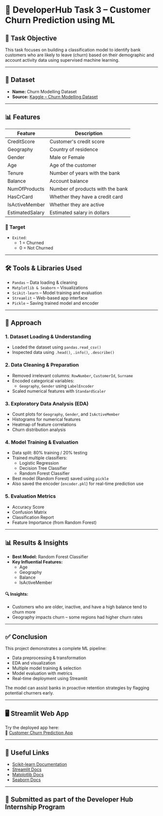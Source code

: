 # 📘 DeveloperHub Task 3 – Customer Churn Prediction using ML

## 📌 Task Objective

This task focuses on building a classification model to identify bank customers who are likely to leave (churn) based on their demographic and account activity data using supervised machine learning.

---

## 📁 Dataset

- **Name:** Churn Modelling Dataset  
- **Source:** [Kaggle – Churn Modelling Dataset](https://www.kaggle.com/datasets/shubhendra7/customer-churn-prediction)

---

## 📊 Features

| Feature          | Description                        |
|------------------|------------------------------------|
| CreditScore      | Customer's credit score            |
| Geography        | Country of residence               |
| Gender           | Male or Female                     |
| Age              | Age of the customer                |
| Tenure           | Number of years with the bank      |
| Balance          | Account balance                    |
| NumOfProducts    | Number of products with the bank   |
| HasCrCard        | Whether they have a credit card    |
| IsActiveMember   | Whether they are active            |
| EstimatedSalary  | Estimated salary in dollars        |

### 🎯 Target

- `Exited`:  
  - 1 = Churned  
  - 0 = Not Churned

---

## 🛠️ Tools & Libraries Used

- `Pandas` – Data loading & cleaning  
- `Matplotlib & Seaborn` – Visualizations  
- `Scikit-learn` – Model training and evaluation  
- `Streamlit` – Web-based app interface  
- `Pickle` – Saving trained model and encoder

---

## 🚀 Approach

### 1. Dataset Loading & Understanding
- Loaded the dataset using `pandas.read_csv()`
- Inspected data using `.head()`, `.info()`, `.describe()`

### 2. Data Cleaning & Preparation
- Removed irrelevant columns: `RowNumber`, `CustomerId`, `Surname`
- Encoded categorical variables:
  - `Geography`, `Gender` using `LabelEncoder`
- Scaled numerical features with `StandardScaler`

### 3. Exploratory Data Analysis (EDA)
- Count plots for `Geography`, `Gender`, and `IsActiveMember`
- Histograms for numerical features
- Heatmap of feature correlations
- Churn distribution analysis

### 4. Model Training & Evaluation
- Data split: 80% training / 20% testing
- Trained multiple classifiers:
  - Logistic Regression
  - Decision Tree Classifier
  - Random Forest Classifier
- Best model (Random Forest) saved using `pickle`
- Also saved the encoder (`encoder.pkl`) for real-time prediction use

### 5. Evaluation Metrics
- Accuracy Score
- Confusion Matrix
- Classification Report
- Feature Importance (from Random Forest)

---

## 📊 Results & Insights

- **Best Model:** Random Forest Classifier
- **Key Influential Features:**
  - Age
  - Geography
  - Balance
  - IsActiveMember

#### 🔍 Insights:
- Customers who are older, inactive, and have a high balance tend to churn more
- Geography impacts churn – some regions had higher churn rates

---

## ✅ Conclusion

This project demonstrates a complete ML pipeline:

- Data preprocessing & transformation  
- EDA and visualization  
- Multiple model training & selection  
- Model evaluation with metrics  
- Real-time deployment using Streamlit

The model can assist banks in proactive retention strategies by flagging potential churners early.

---

## 🖥️ Streamlit Web App

Try the deployed app here:  
🔗 [Customer Churn Prediction App](https://customer-churn-prediction-app-eappheqvayifhc9cou8ytwv.streamlit.app/)

---

## 🔗 Useful Links  
- [Scikit-learn Documentation](https://scikit-learn.org/)  
- [Streamlit Docs](https://docs.streamlit.io/)  
- [Matplotlib Docs](https://matplotlib.org/)  
- [Seaborn Docs](https://seaborn.pydata.org/)  

---

## 🧾 Submitted as part of the Developer Hub Internship Program  

